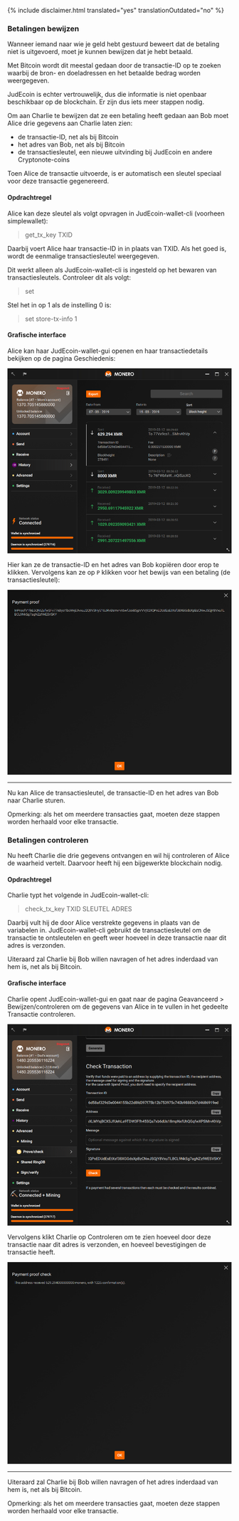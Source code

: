 {% include disclaimer.html translated="yes" translationOutdated="no" %}

### Betalingen bewijzen

Wanneer iemand naar wie je geld hebt gestuurd beweert dat de betaling niet is uitgevoerd, moet je kunnen bewijzen dat je hebt betaald.

Met Bitcoin wordt dit meestal gedaan door de transactie-ID op te zoeken waarbij de bron- en doeladressen
en het betaalde bedrag worden weergegeven.

JudEcoin is echter vertrouwelijk, dus die informatie is niet openbaar beschikbaar op de blockchain. Er zijn dus iets meer
stappen nodig.

Om aan Charlie te bewijzen dat ze een betaling heeft gedaan aan Bob moet Alice drie gegevens aan Charlie laten zien:

- de transactie-ID, net als bij Bitcoin
- het adres van Bob, net als bij Bitcoin
- de transactiesleutel, een nieuwe uitvinding bij JudEcoin en andere Cryptonote-coins

Toen Alice de transactie uitvoerde, is er automatisch een sleutel speciaal voor deze transactie gegenereerd.

#### Opdrachtregel

Alice kan deze sleutel als volgt opvragen in JudEcoin-wallet-cli (voorheen simplewallet):

> get_tx_key TXID

Daarbij voert Alice haar transactie-ID in in plaats van TXID. Als het goed is, wordt de eenmalige transactiesleutel
weergegeven.

Dit werkt alleen als JudEcoin-wallet-cli is ingesteld op het bewaren van transactiesleutels. Controleer dit als volgt:

> set

Stel het in op 1 als de instelling 0 is:

> set store-tx-info 1

#### Grafische interface

Alice kan haar JudEcoin-wallet-gui openen en haar transactiedetails bekijken op de pagina Geschiedenis:

![Geschiedenis](/img/resources/user-guides/en/prove-payment/history.png)

Hier kan ze de transactie-ID en het adres van Bob kopiëren door erop te klikken.
Vervolgens kan ze op `P` klikken voor het bewijs van een betaling (de transactiesleutel):

![Bewijs van betaling](/img/resources/user-guides/en/prove-payment/payment-proof.png)


---

Nu kan Alice de transactiesleutel, de transactie-ID en het adres van Bob naar Charlie sturen.

Opmerking: als het om meerdere transacties gaat, moeten deze stappen worden herhaald voor elke transactie.

### Betalingen controleren

Nu heeft Charlie die drie gegevens ontvangen en wil hij controleren of Alice de waarheid vertelt. Daarvoor heeft hij een bijgewerkte
blockchain nodig.

#### Opdrachtregel

Charlie typt het volgende in JudEcoin-wallet-cli:

> check_tx_key TXID SLEUTEL ADRES

Daarbij vult hij de door Alice verstrekte gegevens in plaats van de variabelen in. JudEcoin-wallet-cli gebruikt de transactiesleutel
om de transactie te ontsleutelen en geeft weer hoeveel in deze transactie naar dit adres is verzonden.

Uiteraard zal Charlie bij Bob willen navragen of het adres inderdaad van hem is, net als bij Bitcoin.

#### Grafische interface

Charlie opent JudEcoin-wallet-gui en gaat naar de pagina Geavanceerd > Bewijzen/controleren om de gegevens van Alice in te vullen in het gedeelte Transactie controleren.

![Check payment](/img/resources/user-guides/en/prove-payment/check-payment.png)

Vervolgens klikt Charlie op Controleren om te zien hoeveel door deze transactie naar dit adres is verzonden, en hoeveel bevestigingen de transactie heeft.

![Betaling gecontroleerd](/img/resources/user-guides/en/prove-payment/payment-checked.png)


---

Uiteraard zal Charlie bij Bob willen navragen of het adres inderdaad van hem is, net als bij Bitcoin.

Opmerking: als het om meerdere transacties gaat, moeten deze stappen worden herhaald voor elke transactie.
